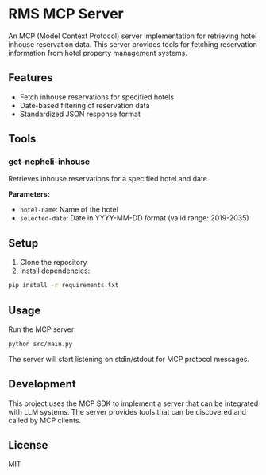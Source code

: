 # RMS MCP Server

An MCP (Model Context Protocol) server implementation for retrieving hotel inhouse reservation data. This server provides tools for fetching reservation information from hotel property management systems.

## Features

- Fetch inhouse reservations for specified hotels
- Date-based filtering of reservation data
- Standardized JSON response format

## Tools

### get-nepheli-inhouse

Retrieves inhouse reservations for a specified hotel and date.

**Parameters:**
- `hotel-name`: Name of the hotel
- `selected-date`: Date in YYYY-MM-DD format (valid range: 2019-2035)

## Setup

1. Clone the repository
2. Install dependencies:
```bash
pip install -r requirements.txt
```

## Usage

Run the MCP server:
```bash
python src/main.py
```

The server will start listening on stdin/stdout for MCP protocol messages.

## Development

This project uses the MCP SDK to implement a server that can be integrated with LLM systems. The server provides tools that can be discovered and called by MCP clients.

## License

MIT

